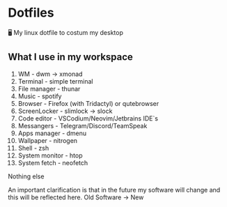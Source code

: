 # Dotfiles
:desktop_computer: My linux dotfile to costum my desktop


## What I use in my workspace
1. WM - dwm -> xmonad
2. Terminal - simple terminal
3. File manager - thunar
4. Music - spotify
5. Browser - Firefox (with Tridactyl) or qutebrowser
6. ScreenLocker - slimlock -> slock
7. Code editor - VSCodium/Neovim/Jetbrains IDE`s
8. Messangers - Telegram/Discord/TeamSpeak
9. Apps manager - dmenu
10. Wallpaper - nitrogen
11. Shell - zsh
12. System monitor - htop
13. System fetch - neofetch

Nothing else

An important clarification is that in the future my software will change and this will be reflected here. Old Software -> New
